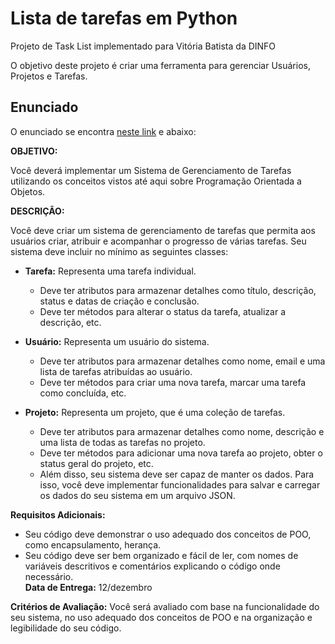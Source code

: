 # Lista de tarefas em Python

Projeto de Task List implementado para Vitória Batista da DINFO

O objetivo deste projeto é criar uma ferramenta para gerenciar Usuários, Projetos e Tarefas.

## Enunciado

O enunciado se encontra [neste link](./.docs/escopo.jpeg) e abaixo:

**OBJETIVO:**

Você deverá implementar um Sistema de Gerenciamento de Tarefas utilizando os conceitos vistos até aqui sobre Programação Orientada a Objetos.

**DESCRIÇÃO:**

Você deve criar um sistema de gerenciamento de tarefas que permita aos usuários criar, atribuir e acompanhar o progresso de várias tarefas. Seu sistema deve incluir no mínimo
as seguintes classes:

- **Tarefa:** Representa uma tarefa individual.
  - Deve ter atributos para armazenar detalhes como título, descrição, status e datas de criação e conclusão.
  - Deve ter métodos para alterar o status da tarefa, atualizar a descrição, etc.

- **Usuário:** Representa um usuário do sistema.
  - Deve ter atributos para armazenar detalhes como nome, email e uma lista de tarefas atribuídas ao usuário.
  - Deve ter métodos para criar uma nova tarefa, marcar uma tarefa como concluída, etc.

- **Projeto:** Representa um projeto, que é uma coleção de tarefas.
  - Deve ter atributos para armazenar detalhes como nome, descrição e uma lista de todas as tarefas no
projeto.
  - Deve ter métodos para adicionar uma nova tarefa ao projeto, obter o status geral do projeto, etc.
  - Além disso, seu sistema deve ser capaz de manter os dados. Para isso, você deve implementar funcionalidades para salvar e carregar os dados do seu sistema em um arquivo
JSON.

**Requisitos Adicionais:**

- Seu código deve demonstrar o uso adequado dos conceitos de POO, como encapsulamento, herança.
- Seu código deve ser bem organizado e fácil de ler, com nomes de variáveis descritivos e comentários explicando o código onde necessário.
\
**Data de Entrega:** 12/dezembro

**Critérios de Avaliação:** Você será avaliado com base na funcionalidade do seu sistema, no uso adequado dos conceitos de POO e na organização e legibilidade do seu código.
